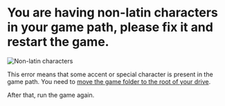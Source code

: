 # You are having non-latin characters in your game path, please fix it and restart the game.

![Non-latin characters](/ru/assets/errors/non-latin-characters.png)

This error means that some accent or special character is present in the game path. You need to [move the game folder to the root of your drive](/ru/root-drive.md).

After that, run the game again.